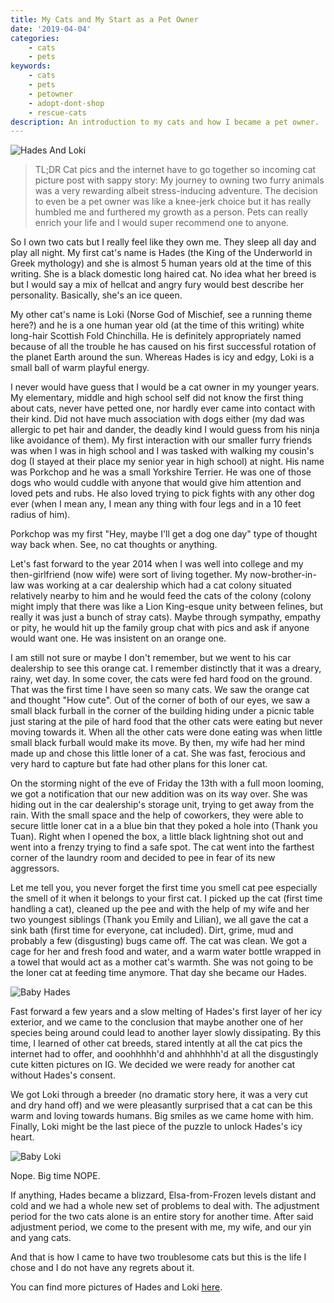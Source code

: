 ```yaml
---
title: My Cats and My Start as a Pet Owner
date: '2019-04-04'
categories:
    - cats
    - pets
keywords:
    - cats
    - pets
    - petowner
    - adopt-dont-shop
    - rescue-cats
description: An introduction to my cats and how I became a pet owner.
---
```

![Hades And Loki](hades-n-loki.jpg)

> TL;DR Cat pics and the internet have to go together so incoming cat picture post with sappy story: My journey to owning two furry animals was a very rewarding albeit stress-inducing adventure. The decision to even be a pet owner was like a knee-jerk choice but it has really humbled me and furthered my growth as a person. Pets can really enrich your life and I would super recommend one to anyone.

So I own two cats but I really feel like they own me. They sleep all day and play all night. My first cat's name is Hades (the King of the Underworld in Greek mythology) and she is almost 5 human years old at the time of this writing. She is a black domestic long haired cat. No idea what her breed is but I would say a mix of hellcat and angry fury would best describe her personality. Basically, she's an ice queen.

My other cat's name is Loki (Norse God of Mischief, see a running theme here?) and he is a one human year old (at the time of this writing) white long-hair Scottish Fold Chinchilla. He is definitely appropriately named because of all the trouble he has caused on his first successful rotation of the planet Earth around the sun. Whereas Hades is icy and edgy, Loki is a small ball of warm playful energy.

I never would have guess that I would be a cat owner in my younger years. My elementary, middle and high school self did not know the first thing about cats, never have petted one, nor hardly ever came into contact with their kind. Did not have much association with dogs either (my dad was allergic to pet hair and dander, the deadly kind I would guess from his ninja like avoidance of them). My first interaction with our smaller furry friends was when I was in high school and I was tasked with walking my cousin's dog (I stayed at their place my senior year in high school) at night.  His name was Porkchop and he was a small Yorkshire Terrier. He was one of those dogs who would cuddle with anyone that would give him attention and loved pets and rubs. He also loved trying to pick fights with any other dog ever (when I mean any, I mean any thing with four legs and in a 10 feet radius of him).

Porkchop was my first "Hey, maybe I'll get a dog one day" type of thought way back when. See, no cat thoughts or anything.

Let's fast forward to the year 2014 when I was well into college and my then-girlfriend (now wife) were sort of living together. My now-brother-in-law was working at a car dealership which had a cat colony situated relatively nearby to him and he would feed the cats of the colony (colony might imply that there was like a Lion King-esque unity between felines, but really it was just a bunch of stray cats). Maybe through sympathy, empathy or pity, he would hit up the family group chat with pics and ask if anyone would want one. He was insistent on an orange one.

I am still not sure or maybe I don't remember, but we went to his car dealership to see this orange cat. I remember distinctly that it was a dreary, rainy, wet day. In some cover, the cats were fed hard food on the ground. That was the first time I have seen so many cats. We saw the orange cat and thought "How cute". Out of the corner of both of our eyes, we saw a small black furball in the corner of the building hiding under a picnic table just staring at the pile of hard food that the other cats were eating but never moving towards it. When all the other cats were done eating was when little small black furball would make its move. By then, my wife had her mind made up and chose this little loner of a cat. She was fast, ferocious and very hard to capture but fate had other plans for this loner cat.

On the storming night of the eve of Friday the 13th with a full moon looming, we got a notification that our new addition was on its way over. She was hiding out in the car dealership's storage unit, trying to get away from the rain. With the small space and the help of coworkers, they were able to secure little loner cat in a a blue bin that they poked a hole into (Thank you Tuan). Right when I opened the box, a little black lightning shot out and went into a frenzy trying to find a safe spot. The cat went into the farthest corner of the laundry room and decided to pee in fear of its new aggressors.

Let me tell you, you never forget the first time you smell cat pee especially the smell of it when it belongs to your first cat. I picked up the cat (first time handling a cat), cleaned up the pee and with the help of my wife and her two youngest siblings (Thank you Emily and Lilian), we all gave the cat a sink bath (first time for everyone, cat included). Dirt, grime, mud and probably a few (disgusting) bugs came off. The cat was clean. We got a cage for her and fresh food and water, and a warm water bottle wrapped in a towel that would act as a mother cat's warmth. She was not going to be the loner cat at feeding time anymore. That day she became our Hades.

![Baby Hades](baby-hades.JPG)

Fast forward a few years and a slow melting of Hades's first layer of her icy exterior, and we came to the conclusion that maybe another one of her species being around could lead to another layer slowly dissipating. By this time, I learned of other cat breeds, stared intently at all the cat pics the internet had to offer, and ooohhhhh'd and ahhhhhh'd at all the disgustingly cute kitten pictures on IG. We decided we were ready for another cat without Hades's consent.

We got Loki through a breeder (no dramatic story here, it was a very cut and dry hand off) and we were pleasantly surprised that a cat can be this warm and loving towards humans. Big smiles as we came home with him. Finally, Loki might be the last piece of the puzzle to unlock Hades's icy heart.

![Baby Loki](baby-loki.jpg)

Nope. Big time NOPE.

If anything, Hades became a blizzard, Elsa-from-Frozen levels distant and cold and we had a whole new set of problems to deal with. The adjustment period for the two cats alone is an entire story for another time. After said adjustment period, we come to the present with me, my wife, and our yin and yang cats.

And that is how I came to have two troublesome cats but this is the life I chose and I do not have any regrets about it.

You can find more pictures of Hades and Loki [here](https://www.instagram.com/catterblack/).